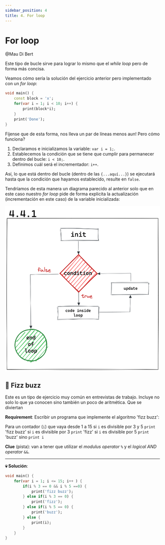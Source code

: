 ```yaml
---
sidebar_position: 4
title: 4. For loop
---
```


# For loop

@Mau Di Bert

Este tipo de bucle sirve para lograr lo mismo que el _while loop_ pero de forma más concisa.

Veamos cómo sería la solución del ejercicio anterior pero implementado con un _for loop_:

```dart
void main() {
    const block = 'x';
    for(var i = 1; i < 10; i++) {
        print(block*i);
    }
    print('Done');
}
```

Fíjense que de esta forma, nos lleva un par de líneas menos aun! Pero cómo funciona?

1. Declaramos e inicializamos la variable: `var i = 1;`.
2. Establecemos la condición que se tiene que cumplir para permanecer dentro del bucle: `i < 10;`.
3. Definimos cuál será el incrementador: `i++`.

Así, lo que está dentro del bucle (dentro de las `{...aquí...}`) se ejecutará hasta que la condición que hayamos establecido, resulte en `false`.

Tendríamos de esta manera un diagrama parecido al anterior solo que en este caso nuestro _for loop_ pide de forma explicita la actualización (incrementación en este caso) de la variable inicializada:

![Diagrama for loop](4.1_for_loop_diagrama.png)

## 💪 Fizz buzz

Este es un tipo de ejercicio muy común en entrevistas de trabajo. Incluye no solo lo que ya conocen sino también un poco de aritmética. Que se diviertan

__Requirement__: Escribir un programa que implemente el algoritmo 'fizz buzz':

Para un contador (`i`) que vaya desde 1 a 15
    si `i` es divisible por 3 y 5
        `print` 'fizz buzz'
    si `i` es divisible por 3
        `print` 'fizz'
    si `i` es divisible por 5
        `print` 'buzz'
    sino
        `print i`

__Clue__ (pista): van a tener que utilizar el _modulus operator_ `%` y el _logical AND operator_ `&&`.

---

__💀 Solución__:

```dart
void main() {
    for(var i = 1; i <= 15; i++ ) {
        if(i % 3 == 0 && i % 5 ==0) {
            print('fizz buzz');
        } else if(i % 3 == 0) {
            print('fizz');
        } else if(i % 5 == 0) {
            print('buzz');
        } else {
            print(i);
        }
    }
}
```
